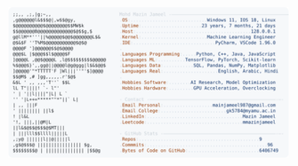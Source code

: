 <picture>
  <source srcset="https://raw.githubusercontent.com/mmazinjameel/mmazinjameel/main/dark_mode.svg?v=1750925720" media="(prefers-color-scheme: dark)">
  <img src="https://raw.githubusercontent.com/mmazinjameel/mmazinjameel/main/light_mode.svg?v=1750925720">
</picture>
